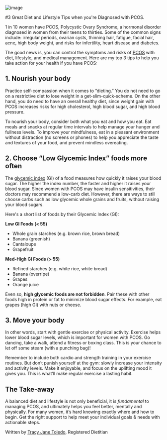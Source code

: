 ![image](https://tracyjanenutrition.com/wp-content/uploads/2019/04/Diet-and-Lifestyle-tips-for-PCOS.png)

#3 Great Diet and Lifestyle Tips when you're Diagnosed with PCOS. 


<!-- wp:paragraph -->
<p>1 in 10 women have PCOS, Polycystic Ovary Syndrome, a hormonal disorder diagnosed in women from their teens to thirties. Some of the common signs include: irregular periods, ovarian cysts, thinning hair, fatigue, facial hair, acne, high body weight, and risks for infertility, heart disease and diabetes. </p>
<!-- /wp:paragraph -->

<!-- wp:paragraph -->
<p>The good news is, you can control the symptoms and risks of <a rel="noreferrer noopener" aria-label=" (opens in a new tab)" href="https://www.mayoclinic.org/diseases-conditions/pcos/diagnosis-treatment/drc-20353443" target="_blank">PCOS</a> with diet, lifestyle, and medical management. Here are my top 3 tips to help you take action for your health if you have PCOS:</p>
<!-- /wp:paragraph -->

<!-- wp:heading -->
<h2>1. Nourish your body</h2>
<!-- /wp:heading -->

<!-- wp:paragraph -->
<p>Practice self-compassion when it comes to “dieting.” You do not need to go on a restrictive diet to lose weight in a get-slim-quick-scheme. On the other hand, you do need to have an overall healthy diet, since weight gain with PCOS increases risks for high cholesterol, high blood sugar, and high blood pressure. </p>
<!-- /wp:paragraph -->

<!-- wp:paragraph -->
<p>To nourish your body, consider both what you eat and how you eat. Eat meals and snacks at regular time intervals to help manage your hunger and fullness levels. To improve your mindfulness, eat in a pleasant environment without distraction (no screens or phones) to help you appreciate the taste and textures of your food, and prevent mindless overeating. </p>
<!-- /wp:paragraph -->

<!-- wp:heading -->
<h2><strong>2. Choose “Low Glycemic Index” foods more often</strong></h2>
<!-- /wp:heading -->

<!-- wp:paragraph -->
<p>The <a rel="noreferrer noopener" aria-label=" (opens in a new tab)" href="http://guidelines.diabetes.ca/docs/patient-resources/glycemic-index-food-guide.pdf" target="_blank">glycemic index</a> (GI) of a food measures how quickly it raises your blood sugar. The higher the index number, the faster and higher it raises your blood sugar. Since women with PCOS may have insulin sensitivities, their doctors may recommend a low-carb diet. However, there are ways to still choose carbs such as low glycemic whole grains and fruits, without raising your blood sugars.</p>
<!-- /wp:paragraph -->

<!-- wp:paragraph -->
<p>Here's a short list of foods by their Glycemic Index (GI):</p>
<!-- /wp:paragraph -->

<!-- wp:columns {"className":"has-2-columns"} -->
<div class="wp-block-columns has-2-columns"><!-- wp:column -->
<div class="wp-block-column"><!-- wp:paragraph -->
<p><strong>Low GI Foods (&lt; 55)</strong></p>
<!-- /wp:paragraph -->

<!-- wp:list -->
<ul><li>Whole grain starches (e.g. brown rice, brown bread)</li><li>Banana (greenish)</li><li>Cantaloupe</li><li>Grapefruit</li></ul>
<!-- /wp:list --></div>
<!-- /wp:column -->

<!-- wp:column -->
<div class="wp-block-column"><!-- wp:paragraph -->
<p><strong>Med-High GI Foods (&gt; 55)</strong></p>
<!-- /wp:paragraph -->

<!-- wp:list -->
<ul><li>Refined starches (e.g. white rice, white bread)</li><li>Banana (overripe)</li><li>Grapes</li><li>Orange juice</li></ul>
<!-- /wp:list --></div>
<!-- /wp:column --></div>
<!-- /wp:columns -->

<!-- wp:paragraph -->
<p>Even so, <strong>high glycemic foods are not forbidden</strong>. Pair these with other foods high in protein or fat to minimize blood sugar effects. For example, eat grapes (high GI) with nuts or cheese.</p>
<!-- /wp:paragraph -->

<!-- wp:heading -->
<h2>3. Move your body</h2>
<!-- /wp:heading -->

<!-- wp:paragraph -->
<p>In other words, start with gentle exercise or physical activity. Exercise helps lower blood sugar levels, which is important for women with PCOS. Go dancing, take a walk, attend a fitness or boxing class. This is your chance to let off some steam (with a punching bag)!</p>
<!-- /wp:paragraph -->

<!-- wp:paragraph -->
<p>Remember to include both cardio and strength training in your exercise routines. But don’t punish yourself at the gym: slowly increase your intensity and activity levels. Make it enjoyable, and focus on the uplifting mood it gives you. This is what’ll make regular exercise a lasting habit. </p>
<!-- /wp:paragraph -->

<!-- wp:heading -->
<h2>The Take-away</h2>
<!-- /wp:heading -->

<!-- wp:paragraph -->
<p>A balanced diet and lifestyle is not only beneficial, it is<em> fundamental </em>to managing PCOS, and ultimately helps you feel better, mentally and physically. For many women, it’s hard knowing exactly where and how to begin. Get the right support to help meet your individual goals &amp; needs with actionable steps. </p>
<!-- /wp:paragraph -->

<!-- wp:paragraph -->
<p></p>
<!-- /wp:paragraph -->

<!-- wp:paragraph -->
<p>Written by <a href="https://tracyjanenutrition.com/" target="_blank" rel="noreferrer noopener" aria-label="Tracy Jane Toledo (opens in a new tab)">Tracy Jane Toledo</a>, Registered Dietitian </p>
<!-- /wp:paragraph -->